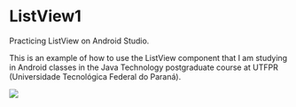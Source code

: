 # ListView1
Practicing ListView on Android Studio.

This is an example of how to use the ListView component that I am studying in Android classes in the Java Technology postgraduate course at UTFPR (Universidade Tecnológica Federal do Paraná).

<img src=https://github.com/hbakergo/ListView1/issues/1#issue-1134969380/>

